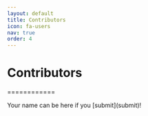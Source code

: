 ```yaml
---
layout: default
title: Contributors
icon: fa-users
nav: true
order: 4
---
```


Contributors
============
<p>============</p>
<p></p>
Your name can be here if you [submit](submit)!